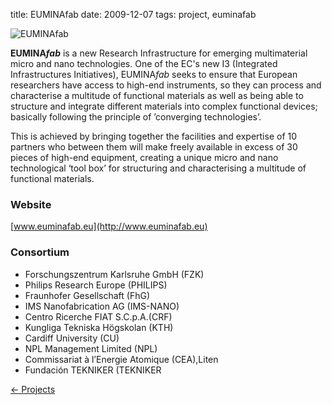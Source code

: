 title: EUMINAfab
date: 2009-12-07
tags: project, euminafab


<!--break-->
![EUMINAfab](/images/euminafab.png)

<strong>EUMINA*fab*</strong> is a new Research Infrastructure for emerging multimaterial micro and nano technologies. One of the EC's new I3 (Integrated Infrastructures Initiatives), EUMINA*fab* seeks to ensure that European researchers have access to high-end instruments, so they can process and characterise a multitude of functional materials as well as being able to structure and integrate different materials into complex functional devices; basically following the principle of ’converging technologies’.

This is achieved by bringing together the facilities and expertise of 10 partners who between them will make freely available in excess of 30 pieces of high-end equipment, creating a unique micro and nano technological ‘tool box’ for structuring and characterising a multitude of functional materials.

### Website


[www.euminafab.eu](http://www.euminafab.eu)

### Consortium


* Forschungszentrum Karlsruhe GmbH (FZK)
* Philips Research Europe (PHILIPS)
* Fraunhofer Gesellschaft (FhG)
* IMS Nanofabrication AG (IMS-NANO)
* Centro Ricerche FIAT S.C.p.A.(CRF)
* Kungliga Tekniska Högskolan (KTH)
* Cardiff University (CU)
* NPL Management Limited (NPL)
* Commissariat à l’Energie Atomique (CEA),Liten
* Fundación TEKNIKER (TEKNIKER

[&larr; Projects](/projects.html)